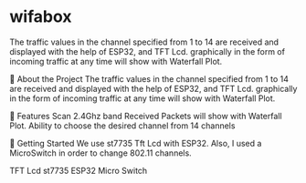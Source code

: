 # wifabox
The traffic values in the channel specified from 1 to 14 are received and displayed with the help of ESP32, and TFT Lcd. graphically in the form of incoming traffic at any time will show with Waterfall Plot.

🌟 About the Project
The traffic values in the channel specified from 1 to 14 are received and displayed with the help of ESP32, and TFT Lcd. graphically in the form of incoming traffic at any time will show with Waterfall Plot.



🎯 Features
Scan 2.4Ghz band
Received Packets will show with Waterfall Plot.
Ability to choose the desired channel from 14 channels


🧰 Getting Started
We use st7735 Tft Lcd with ESP32. Also, I used a MicroSwitch in order to change 802.11 channels.

TFT Lcd st7735
ESP32
Micro Switch
